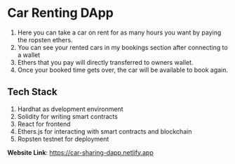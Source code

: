 # Car Renting DApp
1. Here you can take a car on rent for as many hours you want by paying the ropsten ethers.
2. You can see your rented cars in my bookings section after connecting to a wallet
3. Ethers that you pay will directly transferred to owners wallet.
4. Once your booked time gets over, the car will be available to book again.

## Tech Stack
1. Hardhat as dvelopment environment
2. Solidity for writing smart contracts
3. React for frontend
4. Ethers.js for interacting with smart contracts and blockchain
5. Ropsten testnet for deployment

**Website Link**: https://car-sharing-dapp.netlify.app